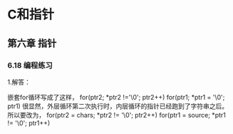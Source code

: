 # C和指针
## 第六章 指针
### 6.18 编程练习
1.解答：

嵌套for循环写成了这样，
	for(ptr2; *ptr2 !='\0'; ptr2++)
		for(ptr1; *ptr1 = '\0'; ptr1)
很显然，外层循环第二次执行时，内层循环的指针已经跑到了字符串之后。所以要改为，
	for(ptr2 = chars; *ptr2 != '\0'; ptr2++)
		for(ptr1 = source; *ptr1 != '\0'; ptr1++)